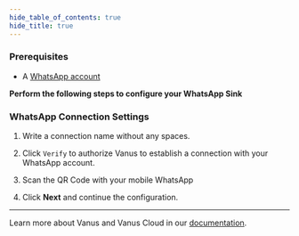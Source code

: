 ```yaml
--- 
hide_table_of_contents: true
hide_title: true
---
```


### Prerequisites

- A [WhatsApp account](https://www.whatsapp.com)

**Perform the following steps to configure your WhatsApp Sink**

### WhatsApp Connection Settings

1. Write a connection name without any spaces.

2. Click `Verify` to authorize Vanus to establish a connection with your WhatsApp account. 

3. Scan the QR Code with your mobile WhatsApp 

4. Click **Next** and continue the configuration. 

---

Learn more about Vanus and Vanus Cloud in our [documentation](https://docs.vanus.ai).
